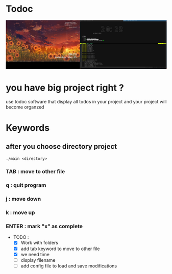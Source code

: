 # Todoc

<p align="center">
  <img src="./img.png" />
</p>

# you have big project right ?
use todoc software that display all todos in your project and your project will become organzed

# Keywords
## after you choose directory project
```console
./main <directory>
```
### TAB : move to other file 
### q : quit program
### j : move down
### k : move up
### ENTER : mark "x" as complete

+ TODO :
    - [X] Work with folders
    - [X] add tab keyword to move to other file
    - [X] we need time
    - [ ] display filename
    - [ ] add config file to load and save modifications
